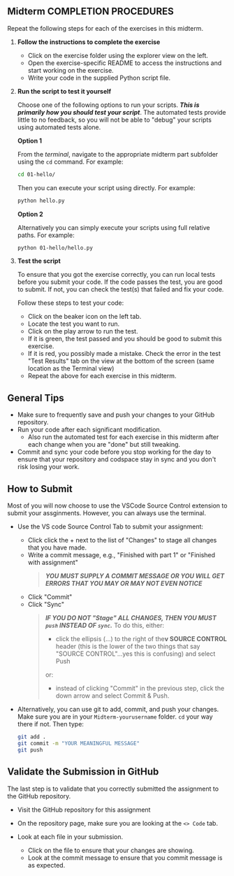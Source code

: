 ## Midterm COMPLETION PROCEDURES

Repeat the following steps for each of the exercises in this midterm.

1. **Follow the instructions to complete the exercise**

    - Click on the exercise folder using the explorer view on the left.
    - Open the exercise-specific README to access the instructions and start
      working on the exercise. 
    - Write your code in the supplied  Python script file.

2. **Run the script to test it yourself**

    Choose one of the following options to run your scripts. _**This is
    primarily how you should test your script**_. The automated tests provide
    little to no feedback, so you will not be able to "debug" your scripts using
    automated tests alone.

    **Option 1**

    From the _terminal_, navigate to the appropriate midterm part subfolder
    using the `cd` command. For example:
    ```bash
    cd 01-hello/
    ```

    Then you can execute your script using directly. For example:
    ```bash
    python hello.py
    ```

    **Option 2**

    Alternatively you can simply execute your scripts using full relative paths.
    For example:
    ```bash
    python 01-hello/hello.py
    ```

3. **Test the script**

    To ensure that you got the exercise correctly, you can run local tests before
    you submit your code. If the code passes the test, you are good to submit. If
    not, you can check the test(s) that failed and fix your code.

    Follow these steps to test your code:

    - Click on the beaker icon on the left tab.
    - Locate the test you want to run.
    - Click on the play arrow to run the test.
    - If it is green, the test passed and you should be good to submit this
      exercise.
    - If it is red, you possibly made a mistake. Check the error in the test "Test
      Results" tab on the view at the bottom of the screen (same location as the
      Terminal view)
    - Repeat the above for each exercise in this midterm.

## General Tips

- Make sure to frequently save and push your changes to your GitHub repository.
- Run your code after each significant modification.
  + Also run the automated test for each exercise in this midterm after each
    change when you are "done" but still tweaking.
- Commit and sync your code before you stop working for the day to ensure that
  your repository and codspace stay in sync and you don't risk losing your work.

## How to Submit

Most of you will now choose to use the VSCode Source Control extension to submit
your assginments. However, you can always use the terminal.

- Use the VS code Source Control Tab to submit your assignment:
    - Click click the + next to the list of "Changes" to stage all changes that
      you have made.
    - Write a commit message, e.g., "Finished with part 1" or "Finished with
      assignment"
      > _**YOU MUST SUPPLY A COMMIT MESSAGE OR YOU WILL GET ERRORS THAT YOU MAY
      > OR MAY NOT EVEN NOTICE**_
    - Click "Commit"
    - Click "Sync"
      > _**IF YOU DO NOT "Stage" ALL CHANGES, THEN YOU MUST `push` INSTEAD OF
      > `sync`.**_ To do this, either:
      > 
      > - click the ellipsis (...) to the right of the**v SOURCE CONTROL**
      >   header (this is the lower of the two things that say "SOURCE
      >   CONTROL"...yes this is confusing) and select Push
      > 
      > or:
      >
      > - instead of clicking "Commit" in the previous step, click the down
      >   arrow and select Commit & Push.

- Alternatively, you can use git to add, commit, and push your changes. Make
  sure you are in your `Midterm-yourusername` folder. `cd` your way there if not.
  Then type:
  
  ```bash
  git add .
  git commit -m "YOUR MEANINGFUL MESSAGE"
  git push
  ```

## Validate the Submission in GitHub 

The last step is to validate that you correctly submitted the assignment to the
GitHub repository.

- Visit the GitHub repository for this assignment

- On the repository page, make sure you are looking at the `<> Code` tab.

- Look at each file in your submission.
  + Click on the file to ensure that your changes are showing.
  + Look at the commit message to ensure that you commit message is as expected.

